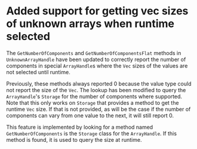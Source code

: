 # Added support for getting vec sizes of unknown arrays when runtime selected

The `GetNumberOfComponents` and `GetNumberOfComponentsFlat` methods in
`UnknownArrayHandle` have been updated to correctly report the number of
components in special `ArrayHandle`s where the `Vec` sizes of the values
are not selected until runtime.

Previously, these methods always reported 0 because the value type could
not report the size of the `Vec`. The lookup has been modified to query the
`ArrayHandle`'s `Storage` for the number of components where supported.
Note that this only works on `Storage` that provides a method to get the
runtime `Vec` size. If that is not provided, as will be the case if the
number of components can vary from one value to the next, it will still
report 0.

This feature is implemented by looking for a method named
`GetNumberOfComponents` is the `Storage` class for the `ArrayHandle`. If
this method is found, it is used to query the size at runtime.
